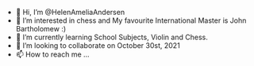 - 👋 Hi, I’m @HelenAmeliaAndersen
- 👀 I’m interested in chess and My favourite International Master is John Bartholomew :)
- 🌱 I’m currently learning School Subjects, Violin and Chess.
- 💞️ I’m looking to collaborate on October 30st, 2021
- 📫 How to reach me ...

<!---
HelenAmeliaAndersen/HelenAmeliaAndersen is a ✨ special ✨ repository because its `README.md` (this file) appears on your GitHub profile.
You can click the Preview link to take a look at your changes.
--->
